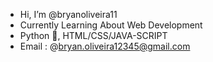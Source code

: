 - Hi, I’m @bryanoliveira11
- Currently Learning About Web Development
- Python 🐍, HTML/CSS/JAVA-SCRIPT
- Email : @bryan.oliveira12345@gmail.com


